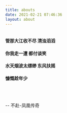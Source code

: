 ```yaml
---
title: abouts
date: 2021-02-21 07:46:36
layout: about
---
```


<iframe frameborder="no" border="0" marginwidth="0" marginheight="0" width=1 height=1 src="//music.163.com/outchain/player?type=2&id=1869929903&auto=1&height=32"></iframe>

#### 管那大江收不尽 清浊滔滔

#### 你我走一遭 都付谈笑

#### 水天烟波太缥缈 东风扶摇

#### 慷慨趁年少

<br>
<br>

-- 不赴-凤凰传奇
